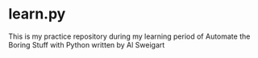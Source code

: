 # learn.py
This is my practice repository during my learning period of Automate the Boring Stuff with Python written by Al Sweigart
